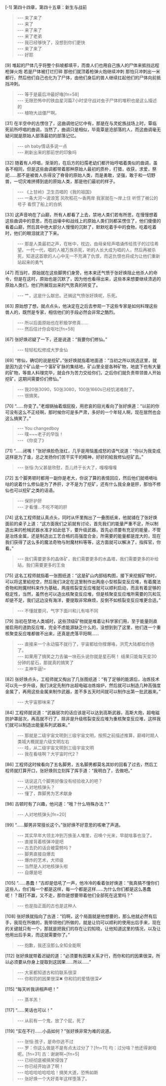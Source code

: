 
[-1] 第四十四章，第四十五章：新生与战前
>--- 来了来了<br>
>--- 来了<br>
>--- 来了来了<br>
>--- 来了老弟<br>
>--- 我已经够快了，没想到你们更快<br>
>--- 来了来了<br>
>--- 好耶<br>

[9] 堆起的尸体几乎将整个斜坡都填平，而兽人们也用自己族人的尸体来抵挡远程枪弹火炮 若是尸体被打烂打碎 那他们就顶着枪弹火炮继续冲刺 那怕只冲刺出一米都行，然后他们自己也化为了尸体，由他们身后的兽人继续扛起他们的尸体向前抵挡冲刺。
>--- 等于是最后冲最好咯[fn=58]<br>
>--- 无限恐怖中的铁血星河篇7小时坚守战对虫子尸体的堆积也是这么描述的<br>
>--- 植物大战僵尸啊。<br>

[31] 在半空中的古愣住了，这曲调他记忆中有，那是在与灵蛇族战场上时，覃临死前所哼唱的曲调，当然了，曲调只是相似，毕竟覃是沧部落的人，而这曲调毫无疑问就是原始人部落最初的部落记忆。
>--- oh baby情话多说一点<br>
>--- 刷新出来的那前世的印象吗<br>

[32] 随着有人哼唱，渐渐的，在后方的妇孺老幼们都开始哼唱着类似的曲调，虽各不相同，但是这些曲调都带着那种原始人最初的质朴，打猎，收获，求爱，祭祀……那不是被兽人杀得没了脊骨的原始人类，而是勇敢，坚强，敢于和一切野兽，一切灾难拼搏到底的原始人类，那是他们最初的样子。
>--- 《上甘岭》卫生员唱的《我的祖国》<br>
>--- 一条大河～波浪宽
风吹稻花～香两岸
我家就在～岸上住
听惯了艄公的号子
看惯了船上的白帆<br>

[33] 这声音响在了山巅，所有人都看了上去，禁地人类们若有所思，在慢慢想着这些曲调中的意思，而在战壕中和战线上的原始人类们则都呆愣住了，他们傻傻的看着山巅，然后其中绝大部分人慢慢的沉默了，默默吃着手中的食物，吃着吃着时，他们的眼泪就流了下来。
>--- 那是人类最初之声，在帐中，枕边，由母亲轻声唱诵传给孩子的过往希望。一代一代，唱的人被万族杀死，听的人长大成为唱的人，然后再被杀死，知道这首歌的人心中无一不充满了仇恨，而这仇恨也将成为让他们重新站起来的勇气<br>

[47] 而当时，原始就在这些脚男们身旁，他本来还气愤于张好焕阻止他杀人的命令，但是在这时，原始也是沉默了，因为他也看得出来，这些本来想要继续溃逃的原始人类们，他们所展现出来的气势真的转变了。
>--- 艹，这是什么献忠。还搁这气愤张好焕呢，乐死。<br>

[63] 原始想了想，就点点头，他决定在之后去参观一下这些专家是如何料理这些兽人的，既然是专家，相信他们的手段必然会非常之酷烈。
>--- 所以后面原始也在积极学修真……<br>
>--- 然后估计你会呕吐[fn=58]<br>

[67] 张好焕迟疑了一下，还是说道：“我要你们修仙。”
>--- 轻轻松松修成大罗金仙<br>

[69] “修仙，确切的说是挖矿。”张好焕就指着地面道：“当初之所以挑选这里，就是因为这个矿山是一个富矿矿脉的集结地，矿山里全是各种矿物，地底下也有大量的矿物，等兽人料理完毕，就会作为苦力交给你们，之后你们就负责带领兽人开始挖矿，这期间需要伱们修仙。”
>--- 我20张3090，50张3080，100张1660s已经饥渴难耐了。<br>
>--- 很搞笑。<br>

[70] “……你变了。”老烟锅抽着烟屁股，用悲哀的目光看向了张好焕道：“以前的你可没有这么不正经啊，那时候你可是多严肃，多好的一个年轻人啊，现在居然也会这么搞笑了。”
>--- You changedboy<br>
>--- 噗~~~老子的早饭！<br>
>--- 《你变了》<br>

[71] “……闭嘴！”张好焕脸色涨红，几乎是用恼羞成怒的语气说道：“你以为我变成这样是为了谁，总之发扬你们苦干实干的精神，好好的給我修仙挖矿去。”
>--- 张恒:为父甚是欣慰，吾儿终于长大了，嘎嘎嘎嘎<br>

[72] 五个脚男顿时都用一副你是老大，你说了算的表情回应，然后他们就嘀嘀咕咕的说着什么修仙是为了养肝，才不是为了挖矿，还有什么我全身是肝，那怕不修仙也可以挖矿之类的话语。
>--- 保肝护肝<br>
>--- 才看懂…不吃不喝的肝<br>

[74] 这名工程师就认真点头，同时从怀里掏出了一叠图纸来，他就铺在了张好焕面前的桌子上道：“这方面我们之前就有讨论，首先我们的能量严重不足，所以制造出来的枪械武器水准才如此低下，要升级武器，首先必须要有充足的能量，不管是冶炼金属，还是制造出工艺合格的高强度合金，所需要的能量都是庞大的，现在我们获得了这么多的魔法奇物与附魔材料等等，这方面就可以解决了，指挥官，你看。”
>--- 我们需要更多的晶体矿，我们需要更多的水晶塔，我们需要更多的补给站，我们需要更多的王虫<br>

[75] 这名工程师就指着一张图纸道：“这是矿山内部结构图，接下来挖掘矿物时，可以将这里給挖空，然后我们决定在这里制作出两座小型核裂变反应堆，有着魔法奇物和附魔材料来作为基础，两座核裂变反应堆就可以顺利启动，而且有着足够的稳定性，当然，虽然也可以造出核聚变反应堆，但是核聚变反应堆所需要的氘和氚却是不足，我们这边没有海洋，要提取非常麻烦，反倒不如核裂变反应堆更合适。”
>--- 不懂就要问，气字下面川和儿有啥不同<br>

[79] 当初在禁地人类城时，这些顶级矿物就是堆着让科学家们用，至于能量则直接启用的道韵反应堆，完全不虑能源缺乏什么的，没想到到了这里，他们连一个重核聚变反应堆都做不出来，还真是虎落平阳啊……
>--- 直接来一个永动猫不就行了，宇宙都给你撑爆咯，洪荒大陆都给你扬了。<br>
>--- 如果用了搞笑之力去骗一块石头说你就是星石啊！
结果只能每天变30分钟的星石，那就真的搞笑了<br>
>--- 主神牛逼!~<br>

[82] 张好焕点头，工程师就又掏出了几张图纸道：“有了足够的能源后，冶炼技术可以先一步升级，我们决定先制作出超电磁冶炼熔炉，然后就可以制造几种高强度金属了，再用这些金属来制作武器，差不多五天时间就可以制作出第一批武器来。”
>--- 大宇宙那味来了<br>

[84] 工程师就说道：“武器层次的话应该是可以达到高斯武器，高斯大炮，超电磁防护罩层次，再高就不行了，除非是升级核裂变反应堆为重核聚变反应堆，这样我们就可以制造出能量系列武器来。”
>--- 那就是二级宇宙文明到三级宇宙文明，按照之前描述推算，巅峰时期人类城大概就是六级文明左右<br>
>--- 哇，从二级宇宙文明到三级宇宙文明<br>
>--- 我在看啥啊？大宇宙时代2？<br>

[86] 工程师这时候看向了五名脚男，五名脚男都莫名其妙的回看了过去，然后工程师就打算开口，张好焕则立刻挥了挥手道：“我明白了，去做吧。”
>--- 话说这几个脚男好像没有经验收入的吧？<br>
>--- 人对地核弹头？<br>
>--- 懂了，靠脚男为艺术献身<br>

[98] 古顿时有了兴趣，他问道：“哦？什么特殊办法？”
>--- 人对地核弹头[fn=20]<br>

[99] “……脚男非常擅长这个。”张好焕不好意思的咳嗽了声道。
>--- 其实早年大领主冲到万族圣人堆里，召唤个光来，早就啥事也没了。<br>
>--- 直接背着核弹冲是吧<br>
>--- 古去扔的话会被雷劈吗？<br>
>--- 脚男直接自爆去<br>
>--- 爆炸的艺术，大师级<br>
>--- 当然是人对地核弹头啦<br>
>--- 自爆是吧<br>

[105] “……愚蠢！”古却是低吼了一声，他冷冷的看着张好焕道：“我真搞不懂你们这些人，你们每一个都是这样，每一个都是这样……为什么你们都是这么愚蠢呢！？既打不赢，又不走，那你是想要带着他们全部死在这里吗？”
>--- 也是指正面的古也是这种人<br>

[108] 张好焕就指向了古道：“钧啊，这个局面就是他想要的，那么他就必然有后手，我现在所做的，我带领他们所做的，就是让钧可以顺利的使用出后手来，现在的关键就只有一个，那就是把我们的存在让钧知晓，让他知道这里的情况，以及让他用出后手来，而这就需要你了。”
>--- 抱歉，我还没那么全知全能啊<br>

[112] 张好焕就带着迟疑的道：“必须要有因果关系才行，而你和钧的因果很深，所以必须要从你身上提取到这因果……所以……”
>--- 大家都知道古和钧联系很深<br>
>--- 你和钧的因果很深✖
你和钧的爱情很深✔<br>

[115] “每天听我讲相声吧！”
>--- 蒸羊羔！<br>

[117] “……笑话也可以！”
>--- 从前有一个鬼，放了个屁，死了<br>

[119] “实在不行……小品如何？”张好焕非常为难的说道。
>--- 张恒:孩子，是命你逃不过<br>
>--- 罗：你这么做是不是有点太过分了？[fn=11] 均：过分啥？他还得谢咱呢。[fn=31]  古：谢谢啊~[fn=5]<br>
>--- 已经彻底被搞笑侵蚀了<br>
>--- 你已经开始讲了啊！<br>
>--- 哈哈哈哈哈哈哈！搞笑大道，恐怖如斯<br>
>--- 张好焕一个大好青年这样堕落了。<br>
